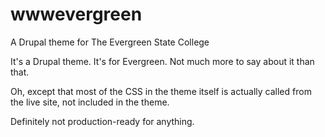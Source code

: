wwwevergreen
============

A Drupal theme for The Evergreen State College

It's a Drupal theme. It's for Evergreen. Not much more to say about it than that.

Oh, except that most of the CSS in the theme itself is actually called from the live site, not included in the theme.

Definitely not production-ready for anything.
